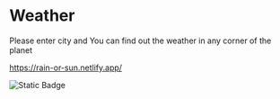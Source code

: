 # Weather

Please enter city and You can find out the weather in any corner of the planet

https://rain-or-sun.netlify.app/

![Static Badge](https://img.shields.io/badge/Weather-blue)
